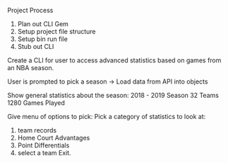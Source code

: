 Project Process
1. Plan out CLI Gem
2. Setup project file structure
3. Setup bin run file
4. Stub out CLI


Create a CLI for user to access advanced statistics based on games from an NBA season.

User is prompted to pick a season -> Load data from API into objects

Show general statistics about the season:
2018 - 2019 Season
32 Teams
1280 Games Played

Give menu of options to pick:
Pick a category of statistics to look at:
1. team records
2. Home Court Advantages
3. Point Differentials
4. select a team
Exit.

